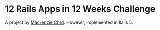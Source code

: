 # 12 Rails Apps in 12 Weeks Challenge

A project by [Mackenzie Child](https://github.com/mackenziechild).
However, implemented in Rails 5.
